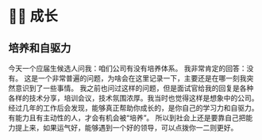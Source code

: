 # 🧘‍♂️ 成长

## 培养和自驱力

今天一个应届生候选人问我：咱们公司有没有培养体系。
我非常肯定的回答：没有。
这是一个非常普遍的问题，为啥会在这里记录一下，主要还是在哪一刻我突然意识到了一些事情。
我之前也问过这样的问题，但是面试官给我的回复是各种各样的技术分享，培训会议，技术氛围浓厚。我当时也觉得这样是想象中的公司。
经过几年的工作后会发现，能够真正帮助你成长的，是你自己的学习力和自驱力。
有能力且有主动性的人，才会有机会被“培养”。
所以到社会上还是要靠自己把能力提上来，如果运气好，能够遇到一个好的领导，可以点拨你一二则更好。

